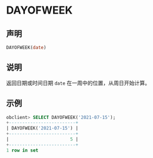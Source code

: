 # DAYOFWEEK

## 声明

```sql
DAYOFWEEK(date)
```

## 说明

返回日期或时间日期 `date` 在一周中的位置，从周日开始计算。

## 示例

```sql
obclient> SELECT DAYOFWEEK('2021-07-15');
+-------------------------+
| DAYOFWEEK('2021-07-15') |
+-------------------------+
|                       5 |
+-------------------------+
1 row in set
```
